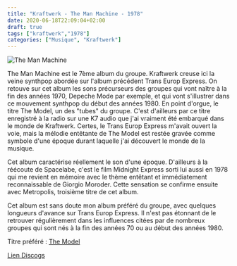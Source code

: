 ```yaml
---
title: "Kraftwerk - The Man Machine - 1978"
date: 2020-06-18T22:09:04+02:00
draft: true
tags: ["kraftwerk","1978"]
categories: ["Musique", "Kraftwerk"]
---
```

![The Man Machine](https://img.discogs.com/cq32eC2sTY-xM_EZw6z07AWJNnM=/fit-in/600x596/filters:strip_icc():format(jpeg):mode_rgb():quality(90)/discogs-images/R-10205007-1493483646-6214.jpeg.jpg)

The Man Machine est le 7ème album du groupe. Kraftwerk creuse ici la veine synthpop abordée sur l'album précédent Trans Europ Express. On retouve sur cet album les sons précurseurs des groupes qui vont naître à la fin des années 1970, Depeche Mode par exemple,  et qui vont s'illustrer dans ce mouvement synthpop du début des années 1980. En point d'orgue, le titre The Model, un des "tubes" du groupe. C'est d'ailleurs par ce titre enregistré à la radio sur une K7 audio que j'ai vraiment été embarqué dans le monde de Kraftwerk. Certes, le Trans Europ Express m'avait ouvert la voie, mais la mélodie entêtante de The Model est restée gravée comme symbole d'une époque durant laquelle j'ai découvert le monde de la musique.

Cet album caractérise réellement le son d'une époque. D'ailleurs à la réécoute de Spacelabe, c'est le film Midnight Express sorti lui aussi en 1978 qui me revient en mémoire avec le thème entêtant et immédiatement reconnaissable de Giorgio Moroder. Cette sensation se confirme ensuite avec Metropolis, troisième titre de cet album.

Cet album est sans doute mon album préféré du groupe, avec quelques longueurs d'avance sur Trans Europ Express. Il n'est pas étonnant de le retrouver régulièrement dans les influences citées par de nombreux groupes qui sont nés à la fin des années 70 ou au début des années 1980.

Titre préféré : [The Model](https://www.youtube.com/watch?v=GEnx9xS79Lc)

[Lien Discogs](https://www.discogs.com/fr/Kraftwerk-The-ManMachine/master/4010)
